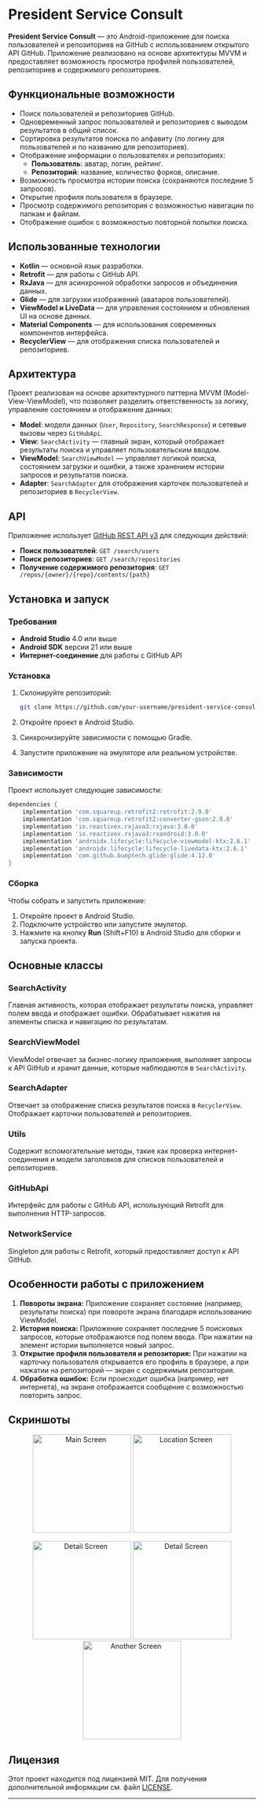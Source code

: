# President Service Consult

**President Service Consult** — это Android-приложение для поиска пользователей и репозиториев на GitHub с использованием открытого API GitHub. Приложение реализовано на основе архитектуры MVVM и предоставляет возможность просмотра профилей пользователей, репозиториев и содержимого репозиториев.

## Функциональные возможности

- Поиск пользователей и репозиториев GitHub.
- Одновременный запрос пользователей и репозиториев с выводом результатов в общий список.
- Сортировка результатов поиска по алфавиту (по логину для пользователей и по названию для репозиториев).
- Отображение информации о пользователях и репозиториях:
  - **Пользователь**: аватар, логин, рейтинг.
  - **Репозиторий**: название, количество форков, описание.
- Возможность просмотра истории поиска (сохраняются последние 5 запросов).
- Открытие профиля пользователя в браузере.
- Просмотр содержимого репозитория с возможностью навигации по папкам и файлам.
- Отображение ошибок с возможностью повторной попытки поиска.

## Использованные технологии

- **Kotlin** — основной язык разработки.
- **Retrofit** — для работы с GitHub API.
- **RxJava** — для асинхронной обработки запросов и объединения данных.
- **Glide** — для загрузки изображений (аватаров пользователей).
- **ViewModel и LiveData** — для управления состоянием и обновления UI на основе данных.
- **Material Components** — для использования современных компонентов интерфейса.
- **RecyclerView** — для отображения списка пользователей и репозиториев.

## Архитектура

Проект реализован на основе архитектурного паттерна MVVM (Model-View-ViewModel), что позволяет разделить ответственность за логику, управление состоянием и отображение данных:

- **Model**: модели данных (`User`, `Repository`, `SearchResponse`) и сетевые вызовы через `GitHubApi`.
- **View**: `SearchActivity` — главный экран, который отображает результаты поиска и управляет пользовательским вводом.
- **ViewModel**: `SearchViewModel` — управляет логикой поиска, состоянием загрузки и ошибки, а также хранением истории запросов и результатов поиска.
- **Adapter**: `SearchAdapter` для отображения карточек пользователей и репозиториев в `RecyclerView`.

## API

Приложение использует [GitHub REST API v3](https://developer.github.com/v3/) для следующих действий:

- **Поиск пользователей**: `GET /search/users`
- **Поиск репозиториев**: `GET /search/repositories`
- **Получение содержимого репозитория**: `GET /repos/{owner}/{repo}/contents/{path}`

## Установка и запуск

### Требования

- **Android Studio** 4.0 или выше
- **Android SDK** версии 21 или выше
- **Интернет-соединение** для работы с GitHub API

### Установка

1. Склонируйте репозиторий:

   ```bash
   git clone https://github.com/your-username/president-service-consult.git
   ```

2. Откройте проект в Android Studio.
3. Синхронизируйте зависимости с помощью Gradle.
4. Запустите приложение на эмуляторе или реальном устройстве.

### Зависимости

Проект использует следующие зависимости:

```gradle
dependencies {
    implementation 'com.squareup.retrofit2:retrofit:2.9.0'
    implementation 'com.squareup.retrofit2:converter-gson:2.9.0'
    implementation 'io.reactivex.rxjava3:rxjava:3.0.0'
    implementation 'io.reactivex.rxjava3:rxandroid:3.0.0'
    implementation 'androidx.lifecycle:lifecycle-viewmodel-ktx:2.6.1'
    implementation 'androidx.lifecycle:lifecycle-livedata-ktx:2.6.1'
    implementation 'com.github.bumptech.glide:glide:4.12.0'
}
```

### Сборка

Чтобы собрать и запустить приложение:

1. Откройте проект в Android Studio.
2. Подключите устройство или запустите эмулятор.
3. Нажмите на кнопку **Run** (Shift+F10) в Android Studio для сборки и запуска проекта.

## Основные классы

### SearchActivity

Главная активность, которая отображает результаты поиска, управляет полем ввода и отображает ошибки. Обрабатывает нажатия на элементы списка и навигацию по результатам.

### SearchViewModel

ViewModel отвечает за бизнес-логику приложения, выполняет запросы к API GitHub и хранит данные, которые наблюдаются в `SearchActivity`.

### SearchAdapter

Отвечает за отображение списка результатов поиска в `RecyclerView`. Отображает карточки пользователей и репозиториев.

### Utils

Содержит вспомогательные методы, такие как проверка интернет-соединения и модели заголовков для списков пользователей и репозиториев.

### GitHubApi

Интерфейс для работы с GitHub API, использующий Retrofit для выполнения HTTP-запросов.

### NetworkService

Singleton для работы с Retrofit, который предоставляет доступ к API GitHub.

## Особенности работы с приложением

1. **Повороты экрана:** Приложение сохраняет состояние (например, результаты поиска) при повороте экрана благодаря использованию ViewModel.
2. **История поиска:** Приложение сохраняет последние 5 поисковых запросов, которые отображаются под полем ввода. При нажатии на элемент истории выполняется новый запрос.
3. **Открытие профиля пользователя и репозитория:** При нажатии на карточку пользователя открывается его профиль в браузере, а при нажатии на репозиторий — экран с содержимым репозитория.
4. **Обработка ошибок:** Если происходит ошибка (например, нет интернета), на экране отображается сообщение с возможностью повторить запрос.

## Скриншоты

<p align="center">
  <img src="app/src/main/res/images/Screenshot_20240907-220930_President Service Consult.jpg" alt="Main Screen" width="200"/>
  <img src="app/src/main/res/images/Screenshot_20240907-220944_President Service Consult.jpg" alt="Location Screen" width="200"/>
</p>

<p align="center">
  <img src="app/src/main/res/images/Screenshot_20240907-220958_Free Adblocker Browser.jpg" alt="Detail Screen" width="200"/>
  <img src="app/src/main/res/images/Screenshot_20240907-221008_Free Adblocker Browser.jpg" alt="Detail Screen" width="200"/>
  <img src="app/src/main/res/images/Screenshot_20240907-221015_President Service Consult.jpg" alt="Another Screen" width="200"/>
</p>

## Лицензия

Этот проект находится под лицензией MIT. Для получения дополнительной информации см. файл [LICENSE](LICENSE).

---
